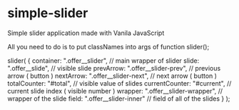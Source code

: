 # simple-slider
Simple slider application made with Vanila JavaScript

All you need to do is to put classNames into args of function slider();

  slider(
  {
    container: ".offer__slider", // main wrapper of slider
    slide: ".offer__slide", // visible slide
    prevArrow: ".offer__slider-prev", // previous arrow ( button )
    nextArrow: ".offer__slider-next", // next arrow ( button )
    totalCounter: "#total", // visible value of slides 
    currentCounter: "#current", // current slide index ( visible number )
    wrapper: ".offer__slider-wrapper", // wrapper of the slide
    field: ".offer__slider-inner" // field of all of the slides
  }
  );
